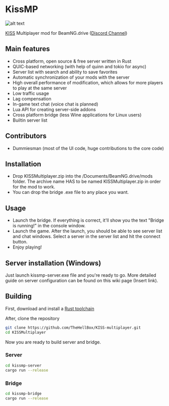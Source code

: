 # KissMP
![alt text](https://i.imgur.com/kxocgKD.png)

[KISS](https://en.wikipedia.org/wiki/KISS_principle) Multiplayer mod for BeamNG.drive ([Discord Channel](https://discord.gg/ANPsDkeVVF))

## Main features
- Cross platform, open source & free server written in Rust
- QUIC-based networking (with help of quinn and tokio for async)
- Server list with search and ability to save favorites
- Automatic synchronization of your mods with the server
- High overall performance of modification, which allows for more players to play at the same server
- Low traffic usage
- Lag compensation
- In-game text chat (voice chat is planned)
- Lua API for creating server-side addons
- Cross platform bridge (less Wine applications for Linux users)
- Builtin server list

## Contributors
- Dummiesman (most of the UI code, huge contributions to the core code)

## Installation
- Drop KISSMultiplayer.zip into the /Documents/BeamNG.drive/mods folder. The archive name HAS to be named KISSMultiplayer.zip in order 
for the mod to work.
- You can drop the bridge .exe file to any place you want.

## Usage
- Launch the bridge. If everything is correct, it'll show you the text "Bridge is running!" in the console window.
- Launch the game. After the launch, you should be able to see server list and chat windows. Select a server in the server list
and hit the connect button.
- Enjoy playing!

## Server installation (Windows)
Just launch kissmp-server.exe file and you're ready to go.
More detailed guide on server configuration can be found on this wiki page (Insert link).


## Building
First, download and install a [Rust toolchain](https://rustup.rs/)

After, clone the repository
```sh
git clone https://github.com/TheHellBox/KISS-multiplayer.git
cd KISSMultiplayer
```
Now you are ready to build server and bridge.
### Server
```sh
cd kissmp-server
cargo run --release
```
### Bridge
```sh
cd kissmp-bridge
cargo run --release
```
